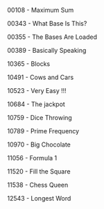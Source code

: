 00108 - Maximum Sum

00343 - What Base Is This?

00355 - The Bases Are Loaded

00389 - Basically Speaking

10365 - Blocks

10491 - Cows and Cars

10523 - Very Easy !!!

10684 - The jackpot

10759 - Dice Throwing

10789 - Prime Frequency

10970 - Big Chocolate

11056 - Formula 1

11520 - Fill the Square

11538 - Chess Queen

12543 - Longest Word

